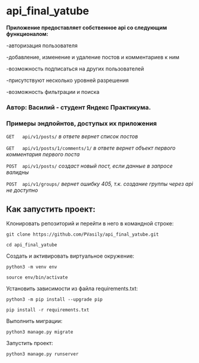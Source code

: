 # api_final_yatube

**Приложение предоставляет собственное api со следующим функционалом:**

-авторизация пользователя

-добавление, изменение и удаление постов и комментариев к ним

-возможность подписаться на других пользователей

-присутствуют несколько уровней разрешения

-возможность фильтрации и поиска


### Автор: Василий - студент Яндекс Практикума.

### Примеры эндпойнтов, доступых их приложения

`GET   api/v1/posts/`   *в ответе вернет список постов*

`GET   api/v1/posts/1/comments/1/`    *в ответе вернет объект первого комментария первого поста*

`POST  api/v1/posts/`  *создаст новый пост, если данные в запросе валидны*

`POST  api/v1/groups/`  *вернет ошибку 405, т.к. создание группы через api не доступно*

## Как запустить проект:
Клонировать репозиторий и перейти в него в командной строке:

`git clone https://github.com/PVasily/api_final_yatube.git`

`cd api_final_yatube`

Cоздать и активировать виртуальное окружение:

`python3 -m venv env`

`source env/bin/activate`

Установить зависимости из файла requirements.txt:

`python3 -m pip install --upgrade pip`

`pip install -r requirements.txt`

Выполнить миграции:

`python3 manage.py migrate`

Запустить проект:

`python3 manage.py runserver`

